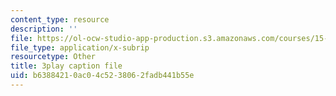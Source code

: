 ```yaml
---
content_type: resource
description: ''
file: https://ol-ocw-studio-app-production.s3.amazonaws.com/courses/15-071-the-analytics-edge-spring-2017/b63884210ac04c5238062fadb441b55e_n80gFc12u60.srt
file_type: application/x-subrip
resourcetype: Other
title: 3play caption file
uid: b6388421-0ac0-4c52-3806-2fadb441b55e
---
```

